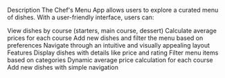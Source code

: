 Description
The Chef's Menu App allows users to explore a curated menu of dishes. With a user-friendly interface, users can:

View dishes by course (starters, main course, dessert)
Calculate average prices for each course
Add new dishes and filter the menu based on preferences
Navigate through an intuitive and visually appealing layout
Features
Display dishes with details like price and rating
Filter menu items based on categories
Dynamic average price calculation for each course
Add new dishes with simple navigation
